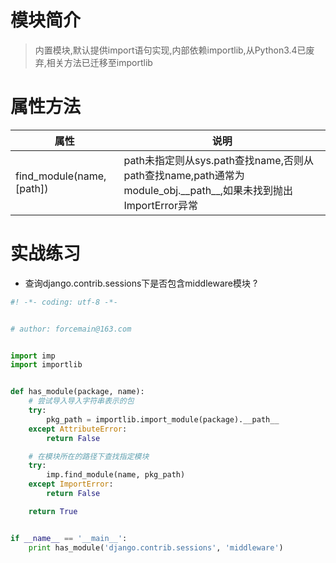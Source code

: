 # 模块简介

> 内置模块,默认提供import语句实现,内部依赖importlib,从Python3.4已废弃,相关方法已迁移至importlib

# 属性方法

| 属性                      | 说明                                                         |
| ------------------------- | ------------------------------------------------------------ |
| find_module(name, [path]) | path未指定则从sys.path查找name,否则从path查找name,path通常为module_obj.\_\_path\_\_,如果未找到抛出ImportError异常 |



# 实战练习

* 查询django.contrib.sessions下是否包含middleware模块 ?

```python
#! -*- coding: utf-8 -*-


# author: forcemain@163.com


import imp
import importlib


def has_module(package, name):
    # 尝试导入导入字符串表示的包
    try:
        pkg_path = importlib.import_module(package).__path__
    except AttributeError:
        return False

    # 在模块所在的路径下查找指定模块
    try:
        imp.find_module(name, pkg_path)
    except ImportError:
        return False

    return True


if __name__ == '__main__':
    print has_module('django.contrib.sessions', 'middleware')
```

